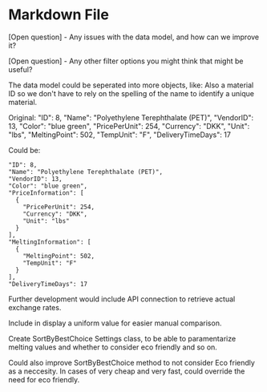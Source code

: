 ﻿# Markdown File

[Open question] - Any issues with the data model, and how can we improve it? 

[Open question] - Any other filter options you might think that might be useful?  

The data model could be seperated into more objects, like:
Also a material ID so we don't have to rely on the spelling of the name to identify 
a unique material.

Original:
      "ID": 8,
      "Name": "Polyethylene Terephthalate (PET)",
      "VendorID": 13,
      "Color": "blue green",
      "PricePerUnit": 254,
      "Currency": "DKK",
      "Unit": "lbs",
      "MeltingPoint": 502,
      "TempUnit": "F",
      "DeliveryTimeDays": 17

Could be:

    "ID": 8,
    "Name": "Polyethylene Terephthalate (PET)",
    "VendorID": 13,
    "Color": "blue green",
    "PriceInformation": [
      {
        "PricePerUnit": 254,
        "Currency": "DKK",
        "Unit": "lbs"
      }
    ],
    "MeltingInformation": [
      {
        "MeltingPoint": 502,
        "TempUnit": "F"
      }
    ],
    "DeliveryTimeDays": 17


Further development would include API connection to retrieve actual exchange rates.

Include in display a uniform value for easier manual comparison.

Create SortByBestChoice Settings class, to be able to paramentarize melting values and whether
to consider eco friendly and so on.

Could also improve SortByBestChoice method to not consider Eco friendly as a neccesity.
In cases of very cheap and very fast, could override the need for eco friendly.




        

 